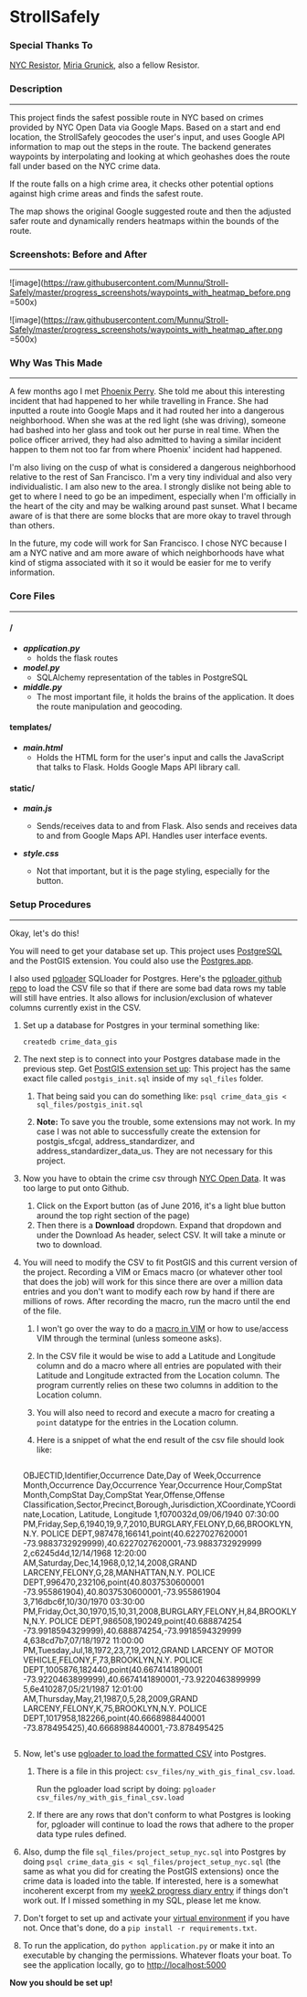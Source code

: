 # StrollSafely

### Special Thanks To
[NYC Resistor](http://nycr.us), [Miria Grunick](http://www.grunick.com/), also a fellow Resistor.

### Description
---
This project finds the safest possible route in NYC based on crimes provided by NYC Open Data via Google Maps. Based on a start and end location, the StrollSafely  geocodes the user's input, and uses Google API information to map out the steps in the route. The backend generates waypoints by interpolating and looking at which geohashes does the route fall under based on the NYC crime data. 

If the route falls on a high crime area, it checks other potential options against high crime areas and finds the safest route.

The map shows the original Google suggested route and then the adjusted safer route and dynamically renders heatmaps within the bounds of the route.

### Screenshots: Before and After
---
![image](https://raw.githubusercontent.com/Munnu/Stroll-Safely/master/progress_screenshots/waypoints_with_heatmap_before.png =500x)


![image](https://raw.githubusercontent.com/Munnu/Stroll-Safely/master/progress_screenshots/waypoints_with_heatmap_after.png =500x)

### Why Was This Made
---

A few months ago I met [Phoenix Perry](http://phoenixperry.com/). She told me about this interesting incident that had happened to her while travelling in France. She had inputted a route into Google Maps and it had routed her into a dangerous neighborhood. When she was at the red light (she was driving), someone had bashed into her glass and took out her purse in real time. When the police officer arrived, they had also admitted to having a similar incident happen to them not too far from where Phoenix' incident had happened.

I'm also living on the cusp of what is considered a dangerous neighborhood relative to the rest of San Francisco. I'm a very tiny individual and also very individualistic. I am also new to the area. I strongly dislike not being able to get to where I need to go be an impediment, especially when I'm officially in the heart of the city and may be walking around past sunset. What I became aware of is that there are some blocks that are more okay to travel through than others.

In the future, my code will work for San Francisco. I chose NYC because I am a NYC native and am more aware of which neighborhoods have what kind of stigma associated with it so it would be easier for me to verify information.

### Core Files
---
#### /

* ***application.py***
	* holds the flask routes
* ***model.py***
	* SQLAlchemy representation of the tables in PostgreSQL
* ***middle.py***
	* The most important file, it holds the brains of the application. It does the route manipulation and geocoding.

#### templates/
* ***main.html***
	* Holds the HTML form for the user's input and calls the JavaScript that talks to Flask. Holds Google Maps API library call.

#### static/
* ***main.js***
	* Sends/receives data to and from Flask. Also sends and receives data to and from Google Maps API. Handles user interface events.

* ***style.css***
	* Not that important, but it is the page styling, especially for the button.

### Setup Procedures
---
Okay, let's do this!

You will need to get your database set up. This project uses [PostgreSQL](https://www.postgresql.org/download/) and the PostGIS extension. You could also use the [Postgres.app](http://postgresapp.com/).

I also used [pgloader](http://pgloader.io/) SQLloader for Postgres. Here's the [pgloader github repo](https://github.com/dimitri/pgloader/blob/master/INSTALL.md) to load the CSV file so that if there are some bad data rows my table will still have entries. It also allows for inclusion/exclusion of whatever columns currently exist in the CSV.


1. Set up a database for Postgres in your terminal something like:

	```createdb crime_data_gis```

2. The next step is to connect into your Postgres database made in the previous step. Get [PostGIS extension set up](http://postgis.net/install/):
This project has the same exact file called ```postgis_init.sql``` inside of my ```sql_files``` folder.

	1. That being said you can do something like:
	```psql crime_data_gis < sql_files/postgis_init.sql```

	2. **Note:** To save you the trouble, some extensions may not work. In my case I was not able to successfully create the extension for postgis_sfcgal, address_standardizer, and address_standardizer_data_us. They are not necessary for this project.

3. Now you have to obtain the crime csv through [NYC Open Data](https://data.cityofnewyork.us/Public-Safety/NYPD-7-Major-Felony-Incidents/hyij-8hr7). It was too large to put onto Github.
	1. Click on the Export button (as of June 2016, it's a light blue button around the top right section of the page)
	2. Then there is a **Download** dropdown. Expand that dropdown and under the Download As header, select CSV. It will take a minute or two to download.
	
4. You will need to modify the CSV to fit PostGIS and this current version of the project. Recording a VIM or Emacs macro (or whatever other tool that does the job) will work for this since there are over a million data entries and you don't want to modify each row by hand if there are millions of rows. After recording the macro, run the macro until the end of the file.
	1. I won't go over the way to do a [macro in VIM](http://vim.wikia.com/wiki/Macros) or how to use/access VIM through the terminal (unless someone asks). 
	2. In the CSV file it would be wise to add a Latitude and Longitude column and do a macro where all entries are populated with their Latitude and Longitude extracted from the Location column. The program currently relies on these two columns in addition to the Location column.
	3. You will also need to record and execute a macro for creating a `point` datatype for the entries in the Location column.
	4. Here is a snippet of what the end result of the csv file should look like:
	
		```
	OBJECTID,Identifier,Occurrence Date,Day of Week,Occurrence Month,Occurrence Day,Occurrence Year,Occurrence Hour,CompStat Month,CompStat Day,CompStat Year,Offense,Offense Classification,Sector,Precinct,Borough,Jurisdiction,XCoordinate,YCoordinate,Location, Latitude, Longitude
1,f070032d,09/06/1940 07:30:00 PM,Friday,Sep,6,1940,19,9,7,2010,BURGLARY,FELONY,D,66,BROOKLYN,N.Y. POLICE DEPT,987478,166141,point(40.6227027620001 -73.9883732929999),40.6227027620001,-73.9883732929999
2,c6245d4d,12/14/1968 12:20:00 AM,Saturday,Dec,14,1968,0,12,14,2008,GRAND LARCENY,FELONY,G,28,MANHATTAN,N.Y. POLICE DEPT,996470,232106,point(40.8037530600001 -73.955861904),40.8037530600001,-73.955861904
3,716dbc6f,10/30/1970 03:30:00 PM,Friday,Oct,30,1970,15,10,31,2008,BURGLARY,FELONY,H,84,BROOKLYN,N.Y. POLICE DEPT,986508,190249,point(40.688874254 -73.9918594329999),40.688874254,-73.9918594329999
4,638cd7b7,07/18/1972 11:00:00 PM,Tuesday,Jul,18,1972,23,7,19,2012,GRAND LARCENY OF MOTOR VEHICLE,FELONY,F,73,BROOKLYN,N.Y. POLICE DEPT,1005876,182440,point(40.6674141890001 -73.9220463899999),40.6674141890001,-73.9220463899999
5,6e410287,05/21/1987 12:01:00 AM,Thursday,May,21,1987,0,5,28,2009,GRAND LARCENY,FELONY,K,75,BROOKLYN,N.Y. POLICE DEPT,1017958,182266,point(40.6668988440001 -73.878495425),40.6668988440001,-73.878495425
	```
5. Now, let's use [pgloader to load the formatted CSV](http://pgloader.io/howto/csv.html) into Postgres.
	1. There is a file in this project: `csv_files/ny_with_gis_final_csv.load`.
	
		Run the pgloader load script by doing: `pgloader csv_files/ny_with_gis_final_csv.load`
	2. If there are any rows that don't conform to what Postgres is looking for, pgloader will continue to load the rows that adhere to the proper data type rules defined.

6. Also, dump the file `sql_files/project_setup_nyc.sql` into Postgres by doing `psql crime_data_gis < sql_files/project_setup_nyc.sql` (the same as what you did for creating the PostGIS extensions) once the crime data is loaded into the table. If interested, here is a somewhat incoherent excerpt from my [week2 progress diary entry](https://github.com/Munnu/Stroll-Safely/blob/master/diary/week2/may_16th_log.md) if things don't work out. If I missed something in my SQL, please let me know.

7. Don't forget to set up and activate your [virtual environment](https://virtualenv.pypa.io/en/stable/) if you have not. Once that's done, do a `pip install -r requirements.txt`.

8. To run the application, do `python application.py` or make it into an executable by changing the permissions. Whatever floats your boat. To see the application locally, go to [http://localhost:5000](http://localhost:5000)

**Now you should be set up!**
